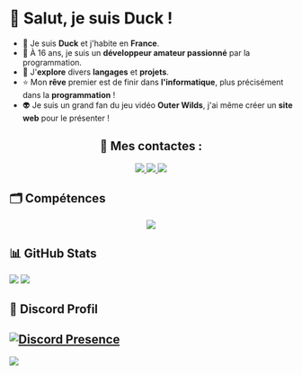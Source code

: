 # 👋 Salut, je suis Duck !
     
- 🥖 Je suis **Duck** et j'habite en **France**.
- 🤖 À 16 ans, je suis un **développeur amateur passionné** par la programmation.
- 🌲 J'**explore** divers **langages** et **projets**.
- ⭐ Mon **rêve** premier est de finir dans **l'informatique**, plus précisément dans la **programmation** !
- 👽 Je suis un grand fan du jeu vidéo **Outer Wilds**, j'ai même créer un **site web** pour le présenter !

<div align="center">
  <h2> 📃 Mes contactes : </h2>
</div>

<div align="center">
  <a href="mailto:duckcontact.pro@gmail.com">
    <img src="https://img.shields.io/badge/Gmail-D14836?style=for-the-badge&logo=gmail&logoColor=white" target="_blank"/>
  </a>
  <a href="https://www.duckporfolio.xyz/">
    <img src="https://img.shields.io/badge/Portfolio-8DB59A?style=for-the-badge&logo=About.me&logoColor=white" target="_blank"/>
  </a>
  <a href="https://x.com/DuckDev0">
    <img src="https://img.shields.io/badge/X-%23000000.svg?style=for-the-badge&logo=X&logoColor=white" target="_blank"/>
  </a>
</div>

## 🗂️ Compétences
<div align="center">
  <a href="https://skillicons.dev">
    <img src="https://skillicons.dev/icons?i=nodejs,python,html,css"/>
  </a>
</div>

## 📊 GitHub Stats
![](https://github-readme-stats.vercel.app/api?username=Rroq1&theme=dark&hide_border=false&include_all_commits=false&count_private=false)
![](https://github-readme-stats.vercel.app/api/top-langs/?username=Rroq1&theme=dark&hide_border=false&include_all_commits=false&count_private=false&layout=compact)

## 🤖 Discord Profil

[![Discord Presence](https://lanyard.cnrad.dev/api/950455147471966279)](https://discord.com/users/950455147471966279)
---
[![](https://visitcount.itsvg.in/api?id=Rroq1&icon=0&color=0)](https://visitcount.itsvg.in)

